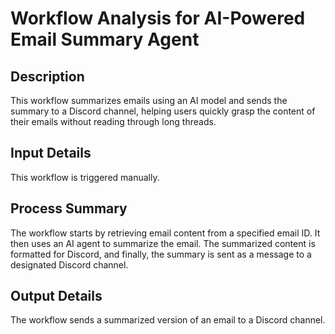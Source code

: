 # Workflow Analysis for AI-Powered Email Summary Agent

## Description
This workflow summarizes emails using an AI model and sends the summary to a Discord channel, helping users quickly grasp the content of their emails without reading through long threads.

## Input Details
This workflow is triggered manually.

## Process Summary
The workflow starts by retrieving email content from a specified email ID. It then uses an AI agent to summarize the email. The summarized content is formatted for Discord, and finally, the summary is sent as a message to a designated Discord channel.

## Output Details
The workflow sends a summarized version of an email to a Discord channel.
